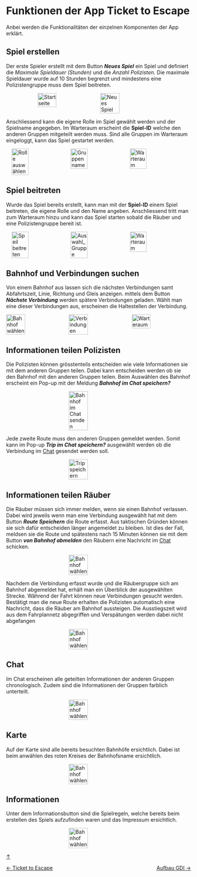 # Funktionen der App Ticket to Escape

Anbei werden die Funktionalitäten der einzelnen Komponenten der App erklärt. 

## Spiel erstellen 
Der erste Spieler erstellt mit dem Button ***Neues Spiel*** ein Spiel und definiert die *Maximale Spieldauer (Stunden)* und die *Anzahl Polizisten*. Die maximale Spieldauer wurde auf 10 Stunden begrenzt und mindestens eine Polizistengruppe muss dem Spiel beitreten. 

<p style="display: flex; justify-content:center; gap: 10px;">
  <img src="Bilder/01_Startseite.png" alt="Startseite" style="width: 32%;">
  <img src="Bilder/02_Neues_Spiel.png" alt="Neues Spiel" style="width: 32%;">
</p>

Anschliessend kann die eigene Rolle im Spiel gewählt werden und der Spielname angegeben. Im Warteraum erscheint die **Spiel-ID** welche den anderen Gruppen mitgeteilt werden muss. Sind alle Gruppen im Warteraum eingeloggt, kann das Spiel gestartet werden. 


<p style="display: flex; justify-content:center; gap: 10px;">
  <img src="Bilder/03_Rolle_Auswahl.png" alt="Rolle auswählen" style="width: 30%;">
  <img src="Bilder/04_Gruppen_Name.png" alt="Gruppenname" style="width: 30%;">
    <img src="Bilder/05_Warteliste.png" alt="Warteraum" style="width: 30%;">
</p>

## Spiel beitreten 
Wurde das Spiel bereits erstellt, kann man mit der
**Spiel-ID** einem Spiel beitreten, die eigene Rolle und den Name angeben. Anschliessend tritt man zum Warteraum hinzu und kann das Spiel starten sobald die Räuber und eine Polizistengruppe bereit ist.

<p style="display: flex; justify-content:center; gap: 10px;">
  <img src="Bilder/21_Speil_beitreten.png" alt="Speil beitreten" style="width: 30%;">
  <img src="Bilder/22_Auswahl_Bahnhof.png" alt="Auswahl_Gruppe" style="width: 30%;">
    <img src="Bilder/23_Warteliste.png" alt="Warteraum" style="width: 30%;">
</p>

## Bahnhof und Verbindungen suchen 
Von einem Bahnhof aus lassen sich die nächsten Verbindungen samt Abfahrtszeit, Linie, Richtung und Gleis anzeigen. mittels  dem Button ***Nächste Verbindung*** werden spätere Verbindungen geladen. Wählt man eine dieser Verbindungen aus, erscheinen die Haltestellen der Verbindung. 

<p style="display: flex; justify-content:center; gap: 10px;">
  <img src="Bilder/11_Startbahnhof.png" alt="Bahnhof wählen" style="width: 32%;">
  <img src="Bilder/12_Verbindungen.png" alt="Verbindungen" style="width: 32%;">
    <img src="Bilder/13_Detail_Verbindung.png" alt="Warteraum" style="width: 32%;">
</p>

## Informationen teilen Polizisten 
Die Polizisten können grösstenteils entscheiden wie viele Informationen sie mit dem anderen Gruppen teilen. Dabei kann entscheiden werden ob sie den Bahnhof mit den anderen Gruppen teilen. Beim Auswählen des Bahnhof erscheint ein Pop-up mit der Meldung ***Bahnhof im Chat speichern?***

<p style="display: flex; flex; justify-content:center;gap: 10px;">
  <img src="Bilder/25_Bahnhof_im_Chat_Senden.png" alt="Bahnhof im Chat senden" style="width: 32%;">
</p>

Jede zweite Route muss den anderen Gruppen gemeldet werden. Somit kann im Pop-up ***Trip im Chat speichern?*** ausgewählt werden ob die Verbindung im [Chat](##Chat) gesendet werden soll.

<p style="display: flex; justify-content:center;gap: 10px;">
  <img src="Bilder/26_Trip_Speichern.png" alt="Trip speichern" style="width: 32%;">
</p>

## Informationen teilen Räuber
Die Räuber müssen sich immer melden, wenn sie einen Bahnhof verlassen. Dabei wird jeweils wenn man eine Verbindung ausgewählt hat mit dem Button ***Route Speichern*** die Route erfasst. Aus taktischen Gründen können sie sich dafür entscheiden länger angemeldet zu bleiben. Ist dies der Fall, meldsen sie die Route und spätestens nach 15 Minuten können sie mit dem Button ***von Bahnhof abmelden*** den Räubern eine Nachricht im [Chat](##Chat) schicken. 

<p style="display: flex; justify-content:center;gap: 10px;">
  <img src="Bilder/14_Von_Bahnhof_abmelden.png" alt="Bahnhof wählen" style="width: 32%;">
</p>

Nachdem die Verbindung erfasst wurde und die Räubergruppe sich am Bahnhof abgemeldet hat, erhält man ein Überblick der ausgewählten Strecke. Während der Fahrt können neue Verbindungen gesucht werden. Bestätigt man die neue Route erhalten die Polizisten automatisch eine Nachricht, dass die Räuber am Bahnhof aussteigen. Die Ausstiegszeit wird aus dem Fahrplannetz abgegriffen und Verspätungen werden dabei nicht abgefangen

<p style="display: flex; justify-content:center;gap: 10px;">
  <img src="Bilder/15_Nächste_Verbindung.png" alt="Bahnhof wählen" style="width: 32%;">
</p>

## Chat
Im Chat erscheinen alle geteilten Informationen der anderen Gruppen chronologisch. Zudem sind die Informationen der Gruppen farblich unterteilt.

<p style="display: flex; justify-content:center;gap: 10px;">
  <img src="Bilder/24_Chat.png" alt="Bahnhof wählen" style="width: 32%;">
</p>

## Karte
Auf der Karte sind alle bereits besuchten Bahnhöfe ersichtlich. Dabei ist beim anwählen des roten Kreises der Bahnhofsname ersichtlich.

<p style="display: flex; justify-content:center;gap: 10px;">
  <img src="Bilder/27_Karte.png" alt="Bahnhof wählen" style="width: 32%;">
</p>


## Informationen
Unter dem Informationsbutton sind die Spielregeln, welche bereits beim erstellen des Spiels aufzufinden waren und das Impressum ersichtlich. 

<p style="display: flex; justify-content:center;gap: 10px;">
  <img src="Bilder/Spielregeln.png" alt="Bahnhof wählen" style="width: 32%;">
</p>

[↑](#top)


<div style="display: flex; justify-content: space-between;">
  <div>
    <a href="einleitung.html">← Ticket to Escape</a>
  </div>
  <div>
    <a href="aufbauGDI.html">Aufbau GDI →</a>
  </div>
</div>